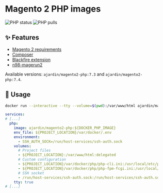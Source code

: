 Magento 2 PHP images
====================
![PHP status](https://img.shields.io/github/workflow/status/ajardin/docker-images/PHP%20images?style=for-the-badge)
![PHP pulls](https://img.shields.io/docker/pulls/ajardin/magento2-php?style=for-the-badge)

✨ Features
-----------
* [Magento 2 requirements][1]
* [Composer][2]
* [Blackfire extension][3]
* [n98-magerun2][4]

Available versions: `ajardin/magento2-php:7.3` and `ajardin/magento2-php:7.4`.

🚀 Usage
--------
```bash
docker run --interactive --tty --volume=$(pwd):/var/www/html ajardin/magento2-php:latest sh
```

```yaml
services:
# [...]
  php:
    image: ajardin/magento2-php:${DOCKER_PHP_IMAGE}
    env_file: ${PROJECT_LOCATION}/var/docker/.env
    environment:
      - SSH_AUTH_SOCK=/run/host-services/ssh-auth.sock
    volumes:
      # Project files
      - ${PROJECT_LOCATION}:/var/www/html:delegated
      # Custom configuration
      - ${PROJECT_LOCATION}/var/docker/php/php-cli.ini:/usr/local/etc/php/php-cli.ini:ro
      - ${PROJECT_LOCATION}/var/docker/php/php-fpm-fcgi.ini:/usr/local/etc/php/php-fpm-fcgi.ini:ro
      # SSH socket
      - /run/host-services/ssh-auth.sock:/run/host-services/ssh-auth.sock
    tty: true
# [...]
```

<!-- Resources -->
[1]: https://symfony.com/doc/current/setup.html#technical-requirements
[2]: https://getcomposer.org/
[3]: https://blackfire.io/docs/introduction
[4]: https://github.com/netz98/n98-magerun2
